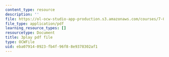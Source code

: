 ```yaml
---
content_type: resource
description: ''
file: https://ol-ocw-studio-app-production.s3.amazonaws.com/courses/7-01sc-fundamentals-of-biology-fall-2011/eba079140923fb4f96f88e9378302af1_nCBTC3-xsLM.pdf
file_type: application/pdf
learning_resource_types: []
resourcetype: Document
title: 3play pdf file
type: OCWFile
uid: eba07914-0923-fb4f-96f8-8e9378302af1
---
```

